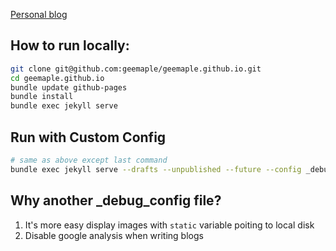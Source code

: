 [Personal blog](http://geemaple.github.io/)

## How to run locally:

```sh
git clone git@github.com:geemaple/geemaple.github.io.git
cd geemaple.github.io
bundle update github-pages 
bundle install
bundle exec jekyll serve
```

## Run with Custom Config

```sh
# same as above except last command
bundle exec jekyll serve --drafts --unpublished --future --config _debug_config.yml
```

## Why another _debug_config file?

1. It's more easy display images with `static` variable poiting to local disk
2. Disable google analysis when writing blogs